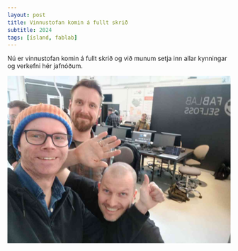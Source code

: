 ```yaml
---
layout: post
title: Vinnustofan komin á fullt skrið
subtitle: 2024
tags: [ísland, fablab]
---
```


Nú er vinnustofan komin á fullt skrið og við munum setja inn allar kynningar og verkefni hér jafnóðum.

![alt text](../img/fabacademycheckin.jpg)
